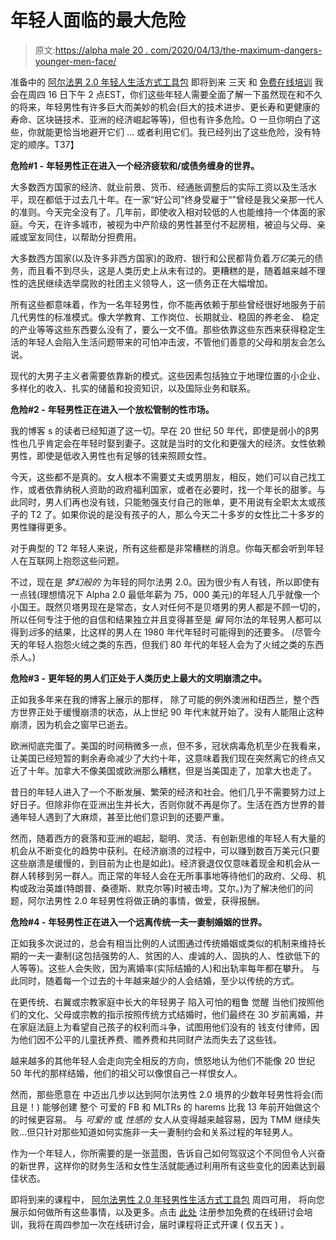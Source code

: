# 年轻人面临的最大危险

> 原文:[https://alpha male 20 . com/2020/04/13/the-maximum-dangers-younger-men-face/](https://alphamale20.com/2020/04/13/the-biggest-dangers-younger-men-face/)

准备中的 [阿尔法男 2.0 年轻人生活方式工具包](https://alphamale20.krtra.com/t/4mwi7ls5Jy9c?tracking_id1=XXX&tracking_id2=XXX&cpc=X.XX) 即将到来 三天 和 [免费在线培训](https://alphamale20.krtra.com/t/4mwi7ls5Jy9c?tracking_id1=XXX&tracking_id2=XXX&cpc=X.XX) 我会在周四 16 日下午 2 点EST，你们这些年轻人需要全面了解一下虽然现在和不久的将来，年轻男性有许多巨大而美妙的机会(巨大的技术进步、更长寿和更健康的寿命、区块链技术、亚洲的经济崛起等等)，但也有许多危险。O 一旦你明白了这些，你就能更恰当地避开它们 … 或者利用它们。我已经列出了这些危险，没有特定的顺序。T37】

**危险#1 -** **年轻男性正在进入一个经济疲软和/或债务缠身的世界。**

大多数西方国家的经济、就业前景、货币、经通胀调整后的实际工资以及生活水平，现在都低于过去几十年。在一家“好公司”终身受雇于“”曾经是我父亲那一代人的准则。今天完全没有了。几年前，即使收入相对较低的人也能维持一个体面的家庭。今天，在许多城市，被视为中产阶级的男性甚至付不起房租，被迫与父母、亲戚或室友同住，以帮助分担费用。

大多数西方国家(以及许多非西方国家)的政府、银行和公民都背负着*万亿*美元的债务，而且看不到尽头，这是人类历史上从未有过的。更糟糕的是，随着越来越不理性的选民继续选举腐败的社团主义领导人，这一债务正在大幅增加。

所有这些都意味着，作为一名年轻男性，你不能再依赖于那些曾经很好地服务于前几代男性的标准模式。像大学教育、工作岗位、长期就业、稳固的养老金、 稳定的产业等等这些东西要么没有了，要么一文不值。那些依靠这些东西来获得稳定生活的年轻人会陷入生活问题带来的可怕冲击波，不管他们善意的父母和朋友会怎么说。

现代的大男子主义者需要依靠新的模式。这些因素包括独立于地理位置的小企业、多样化的收入、扎实的储蓄和投资知识，以及国际业务和联系。

**危险#2 -** **年轻男性正在进入一个放松管制的性市场。**

我的博客 s 的读者已经知道了这一切。早在 20 世纪 50 年代，即使是弱小的β男性也几乎肯定会在年轻时娶到妻子。这就是当时的文化和更强大的经济。女性依赖男性，即使是低收入男性也有足够的钱来照顾女性。

今天，这些都不是真的。女人根本不需要丈夫或男朋友，相反，她们可以自己找工作，或者依靠纳税人资助的政府福利国家，或者在必要时，找一个年长的甜爹。与此同时，男人们再也没有钱，只能勉强支付自己的账单，更不用说有全职太太或孩子的 T2 了。如果你说的是没有孩子的人，那么今天二十多岁的女性比二十多岁的男性赚得更多。

对于典型的 T2 年轻人来说，所有这些都是非常糟糕的消息。你每天都会听到年轻人在互联网上抱怨这些问题。

不过，现在是 *梦幻般的* 为年轻的阿尔法男 2.0。因为很少有人有钱，所以即使有一点钱(理想情况下 Alpha 2.0 最低年薪为 75，000 美元)的年轻人几乎就像一个小国王。既然贝塔男现在是常态，女人对任何不是贝塔男的男人都是不顾一切的，所以任何专注于他的自信和结果独立并且变得甚至是 *偏* 阿尔法的年轻男人都可以得到*远*多的结果，比这样的男人在 1980 年代年轻时可能得到的还要多。 (尽管今天的年轻人抱怨火绒之类的东西，但我们 80 年代的年轻人会为了火绒之类的东西杀人。)

**危险#3 -** **更年轻的男人们正处于人类历史上最大的文明崩溃之中。**

正如我多年来在我的博客上展示的那样， 除了可能的例外澳洲和纽西兰，整个西方世界正处于缓慢崩溃的状态，从上世纪 90 年代末就开始了。没有人能阻止这种崩溃，因为机会之窗早已逝去。

欧洲彻底完蛋了。美国的时间稍微多一点，但不多，冠状病毒危机至少在我看来，让美国已经短暂的剩余寿命减少了大约十年，这意味着我们现在突然离它的终点又近了十年。加拿大不像美国或欧洲那么糟糕，但是当美国走了，加拿大也走了。

昔日的年轻人进入了一个不断发展、繁荣的经济和社会。他们几乎不需要努力过上好日子。但除非你在亚洲出生并长大，否则你就不再是你了。生活在西方世界的普通年轻人遇到了大麻烦，甚至比他们意识到的还要严重。

然而，随着西方的衰落和亚洲的崛起，聪明、灵活、有创新思维的年轻人有大量的机会从不断变化的趋势中获利。在经济崩溃的过程中，可以赚到数百万美元(只要这些崩溃是缓慢的，到目前为止也是如此)。经济衰退仅仅意味着现金和机会从一群人转移到另一群人。而正常的年轻人会在无所事事地等待他们的政府、父母、机构或政治英雄(特朗普、桑德斯、默克尔等)时被击垮。艾尔。)为了解决他们的问题，阿尔法男性 2.0 年轻男性将做正确的事情，做爱，获得报酬。

**危险#4 -** **年轻男性正在进入一个远离传统一夫一妻制婚姻的世界。**

正如我多次说过的，总会有相当比例的人试图通过传统婚姻或类似的机制来维持长期的一夫一妻制(这包括强势的人、贫困的人、虔诚的人、固执的人、性欲低下的人等等)。这些人会失败，因为离婚率(实际结婚的人)和出轨率每年都在攀升。 与此同时，随着每一个过去的十年越来越少的人会结婚，至少以传统的方式。

在更传统、右翼或宗教家庭中长大的年轻男子 陷入可怕的粗鲁 觉醒 当他们按照他们的文化、父母或宗教的指示按照传统方式结婚时，他们最终在 30 岁前离婚，并在家庭法庭上为看望自己孩子的权利而斗争，试图用他们没有的 钱支付律师，因为他们因不公平的儿童抚养费、赡养费和共同财产法而失去了这些钱。

越来越多的其他年轻人会走向完全相反的方向，愤怒地认为他们不能像 20 世纪 50 年代的那样结婚，他们的祖父可以像恨自己一样恨女人。

然而，那些愿意在 中迈出几步以达到阿尔法男性 2.0 境界的少数年轻男性将会(而且是！) 能够创建 整个 可爱的 FB 和 MLTRs 的 harems 比我 13 年前开始做这个的时候更容易。 与 *可爱的* 或 *性感的* 女人从变得越来越容易，因为 TMM 继续失败…但只针对那些知道如何实施非一夫一妻制约会和关系过程的年轻男人。

作为一个年轻人，你所需要的是一张蓝图，告诉自己如何驾驭这个不同但令人兴奋的新世界，这样你的财务生活和女性生活就能通过利用所有这些变化的因素达到最佳状态。

即将到来的课程中， [阿尔法男性 2.0 年轻男性生活方式工具包](https://alphamale20.krtra.com/t/4mwi7ls5Jy9c?tracking_id1=XXX&tracking_id2=XXX&cpc=X.XX) 周四可用， 将向您展示如何做所有这些事情，以及更多。点击 [此处](https://alphamale20.krtra.com/t/4mwi7ls5Jy9c?tracking_id1=XXX&tracking_id2=XXX&cpc=X.XX) 注册参加免费的在线研讨会培训，我将在周四参加一次在线研讨会，届时课程将正式开课 ( 仅五天 ) 。